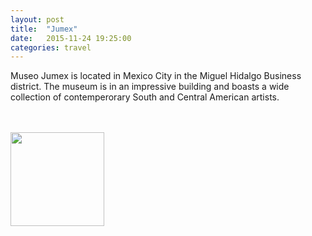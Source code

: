 ```yaml
---
layout: post
title:  "Jumex"
date:   2015-11-24 19:25:00
categories: travel
---
```

Museo Jumex is located in Mexico City in the Miguel Hidalgo Business district. The museum is in an impressive building and boasts a wide collection of contemperorary South and Central American artists.

<br><br>
<img class="myImg" src="{{site.baseurl}}/assets/IMG_.jpg" alt=" " width="150" height="150">
<br>
